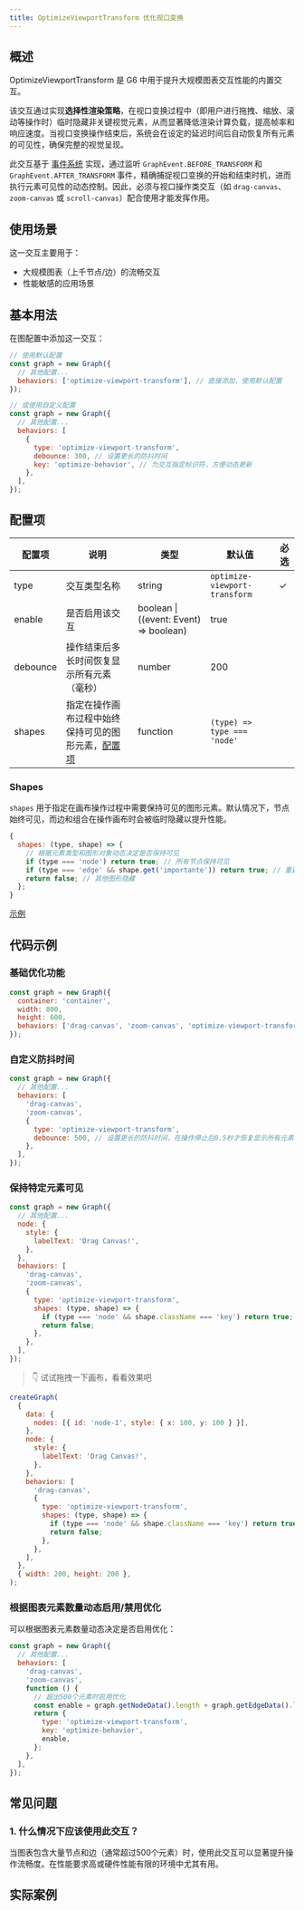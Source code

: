 ```yaml
---
title: OptimizeViewportTransform 优化视口变换
---
```


## 概述

OptimizeViewportTransform 是 G6 中用于提升大规模图表交互性能的内置交互。

该交互通过实现**选择性渲染策略**，在视口变换过程中（即用户进行拖拽、缩放、滚动等操作时）临时隐藏非关键视觉元素，从而显著降低渲染计算负载，提高帧率和响应速度。当视口变换操作结束后，系统会在设定的延迟时间后自动恢复所有元素的可见性，确保完整的视觉呈现。

此交互基于 [事件系统](/api/event) 实现，通过监听 `GraphEvent.BEFORE_TRANSFORM` 和 `GraphEvent.AFTER_TRANSFORM` 事件，精确捕捉视口变换的开始和结束时机，进而执行元素可见性的动态控制。因此，必须与视口操作类交互（如 `drag-canvas`、`zoom-canvas` 或 `scroll-canvas`）配合使用才能发挥作用。

## 使用场景

这一交互主要用于：

- 大规模图表（上千节点/边）的流畅交互
- 性能敏感的应用场景

## 基本用法

在图配置中添加这一交互：

```javascript
// 使用默认配置
const graph = new Graph({
  // 其他配置...
  behaviors: ['optimize-viewport-transform'], // 直接添加，使用默认配置
});

// 或使用自定义配置
const graph = new Graph({
  // 其他配置...
  behaviors: [
    {
      type: 'optimize-viewport-transform',
      debounce: 300, // 设置更长的防抖时间
      key: 'optimize-behavior', // 为交互指定标识符，方便动态更新
    },
  ],
});
```

## 配置项

| 配置项   | 说明                                                          | 类型                                   | 默认值                        | 必选 |
| -------- | ------------------------------------------------------------- | -------------------------------------- | ----------------------------- | ---- |
| type     | 交互类型名称                                                  | string                                 | `optimize-viewport-transform` | ✓    |
| enable   | 是否启用该交互                                                | boolean \| ((event: Event) => boolean) | true                          |      |
| debounce | 操作结束后多长时间恢复显示所有元素（毫秒）                    | number                                 | 200                           |      |
| shapes   | 指定在操作画布过程中始终保持可见的图形元素，[配置项](#shapes) | function                               | `(type) => type === 'node'`   |      |

### Shapes

`shapes` 用于指定在画布操作过程中需要保持可见的图形元素。默认情况下，节点始终可见，而边和组合在操作画布时会被临时隐藏以提升性能。

```javascript
{
  shapes: (type, shape) => {
    // 根据元素类型和图形对象动态决定是否保持可见
    if (type === 'node') return true; // 所有节点保持可见
    if (type === 'edge' && shape.get('importante')) return true; // 重要的边保持可见
    return false; // 其他图形隐藏
  };
}
```

[示例](#保持特定元素可见)

## 代码示例

### 基础优化功能

```javascript
const graph = new Graph({
  container: 'container',
  width: 800,
  height: 600,
  behaviors: ['drag-canvas', 'zoom-canvas', 'optimize-viewport-transform'],
});
```

### 自定义防抖时间

```javascript
const graph = new Graph({
  // 其他配置...
  behaviors: [
    'drag-canvas',
    'zoom-canvas',
    {
      type: 'optimize-viewport-transform',
      debounce: 500, // 设置更长的防抖时间，在操作停止后0.5秒才恢复显示所有元素
    },
  ],
});
```

### 保持特定元素可见

```javascript
const graph = new Graph({
  // 其他配置...
  node: {
    style: {
      labelText: 'Drag Canvas!',
    },
  },
  behaviors: [
    'drag-canvas',
    'zoom-canvas',
    {
      type: 'optimize-viewport-transform',
      shapes: (type, shape) => {
        if (type === 'node' && shape.className === 'key') return true;
        return false;
      },
    },
  ],
});
```

> 👇 试试拖拽一下画布，看看效果吧

```js | ob { pin: false}
createGraph(
  {
    data: {
      nodes: [{ id: 'node-1', style: { x: 100, y: 100 } }],
    },
    node: {
      style: {
        labelText: 'Drag Canvas!',
      },
    },
    behaviors: [
      'drag-canvas',
      {
        type: 'optimize-viewport-transform',
        shapes: (type, shape) => {
          if (type === 'node' && shape.className === 'key') return true;
          return false;
        },
      },
    ],
  },
  { width: 200, height: 200 },
);
```

### 根据图表元素数量动态启用/禁用优化

可以根据图表元素数量动态决定是否启用优化：

```javascript
const graph = new Graph({
  // 其他配置...
  behaviors: [
    'drag-canvas',
    'zoom-canvas',
    function () {
      // 超出500个元素时启用优化
      const enable = graph.getNodeData().length + graph.getEdgeData().length > 500;
      return {
        type: 'optimize-viewport-transform',
        key: 'optimize-behavior',
        enable,
      };
    },
  ],
});
```

## 常见问题

### 1. 什么情况下应该使用此交互？

当图表包含大量节点和边（通常超过500个元素）时，使用此交互可以显著提升操作流畅度。在性能要求高或硬件性能有限的环境中尤其有用。

## 实际案例

<Playground path="behavior/canvas/demo/optimize.js" rid="optimize-viewport-transform"></Playground>

